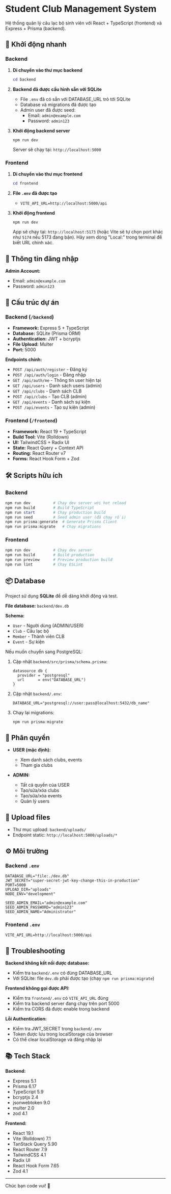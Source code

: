 # Student Club Management System

Hệ thống quản lý câu lạc bộ sinh viên với React + TypeScript (frontend) và Express + Prisma (backend).

## 🚀 Khởi động nhanh

### Backend

1. **Di chuyển vào thư mục backend**
   ```powershell
   cd backend
   ```

2. **Backend đã được cấu hình sẵn với SQLite**
   - File `.env` đã có sẵn với DATABASE_URL trỏ tới SQLite
   - Database và migrations đã được tạo
   - Admin user đã được seed:
     - Email: `admin@example.com`
     - Password: `admin123`

3. **Khởi động backend server**
   ```powershell
   npm run dev
   ```
   
   Server sẽ chạy tại: `http://localhost:5000`

### Frontend

1. **Di chuyển vào thư mục frontend**
   ```powershell
   cd frontend
   ```

2. **File `.env` đã được tạo**
   - `VITE_API_URL=http://localhost:5000/api`

3. **Khởi động frontend**
   ```powershell
   npm run dev
   ```
   
   App sẽ chạy tại: `http://localhost:5173` (hoặc Vite sẽ tự chọn port khác như `5174` nếu 5173 đang bận). Hãy xem dòng "Local:" trong terminal để biết URL chính xác.

## 📝 Thông tin đăng nhập

**Admin Account:**
- Email: `admin@example.com`
- Password: `admin123`

## 🔧 Cấu trúc dự án

### Backend (`/backend`)
- **Framework:** Express 5 + TypeScript
- **Database:** SQLite (Prisma ORM)
- **Authentication:** JWT + bcryptjs
- **File Upload:** Multer
- **Port:** 5000

**Endpoints chính:**
- `POST /api/auth/register` - Đăng ký
- `POST /api/auth/login` - Đăng nhập
- `GET /api/auth/me` - Thông tin user hiện tại
- `GET /api/users` - Danh sách users (admin)
- `GET /api/clubs` - Danh sách CLB
- `POST /api/clubs` - Tạo CLB (admin)
- `GET /api/events` - Danh sách sự kiện
- `POST /api/events` - Tạo sự kiện (admin)

### Frontend (`/frontend`)
- **Framework:** React 19 + TypeScript
- **Build Tool:** Vite (Rolldown)
- **UI:** TailwindCSS + Radix UI
- **State:** React Query + Context API
- **Routing:** React Router v7
- **Forms:** React Hook Form + Zod

## 🛠️ Scripts hữu ích

### Backend
```powershell
npm run dev          # Chạy dev server với hot reload
npm run build        # Build TypeScript
npm run start        # Chạy production build
npm run seed         # Seed admin user (đã chạy rồi)
npm run prisma:generate  # Generate Prisma Client
npm run prisma:migrate   # Chạy migrations
```

### Frontend
```powershell
npm run dev          # Chạy dev server
npm run build        # Build production
npm run preview      # Preview production build
npm run lint         # Chạy ESLint
```

## 📦 Database

Project sử dụng **SQLite** để dễ dàng khởi động và test.

**File database:** `backend/dev.db`

**Schema:**
- `User` - Người dùng (ADMIN/USER)
- `Club` - Câu lạc bộ
- `Member` - Thành viên CLB
- `Event` - Sự kiện

Nếu muốn chuyển sang PostgreSQL:
1. Cập nhật `backend/src/prisma/schema.prisma`:
   ```prisma
   datasource db {
     provider = "postgresql"
     url      = env("DATABASE_URL")
   }
   ```
2. Cập nhật `backend/.env`:
   ```
   DATABASE_URL="postgresql://user:pass@localhost:5432/db_name"
   ```
3. Chạy lại migrations:
   ```powershell
   npm run prisma:migrate
   ```

## 🔐 Phân quyền

- **USER (mặc định):**
  - Xem danh sách clubs, events
  - Tham gia clubs
  
- **ADMIN:**
  - Tất cả quyền của USER
  - Tạo/sửa/xóa clubs
  - Tạo/sửa/xóa events
  - Quản lý users

## 📁 Upload files

- Thư mục upload: `backend/uploads/`
- Endpoint static: `http://localhost:5000/uploads/*`

## ⚙️ Môi trường

### Backend `.env`
```env
DATABASE_URL="file:./dev.db"
JWT_SECRET="super-secret-jwt-key-change-this-in-production"
PORT=5000
UPLOAD_DIR="uploads"
NODE_ENV="development"

SEED_ADMIN_EMAIL="admin@example.com"
SEED_ADMIN_PASSWORD="admin123"
SEED_ADMIN_NAME="Administrator"
```

### Frontend `.env`
```env
VITE_API_URL=http://localhost:5000/api
```

## 🐛 Troubleshooting

**Backend không kết nối được database:**
- Kiểm tra `backend/.env` có đúng DATABASE_URL
- Với SQLite: file `dev.db` phải được tạo (chạy `npm run prisma:migrate`)

**Frontend không gọi được API:**
- Kiểm tra `frontend/.env` có `VITE_API_URL` đúng
- Kiểm tra backend server đang chạy trên port 5000
- Kiểm tra CORS đã được enable trong backend

**Lỗi Authentication:**
- Kiểm tra JWT_SECRET trong `backend/.env`
- Token được lưu trong localStorage của browser
- Có thể clear localStorage và đăng nhập lại

## 📚 Tech Stack

**Backend:**
- Express 5.1
- Prisma 6.17
- TypeScript 5.9
- bcryptjs 2.4
- jsonwebtoken 9.0
- multer 2.0
- zod 4.1

**Frontend:**
- React 19.1
- Vite (Rolldown) 7.1
- TanStack Query 5.90
- React Router 7.9
- TailwindCSS 4.1
- Radix UI
- React Hook Form 7.65
- Zod 4.1

---

Chúc bạn code vui! 🎉
